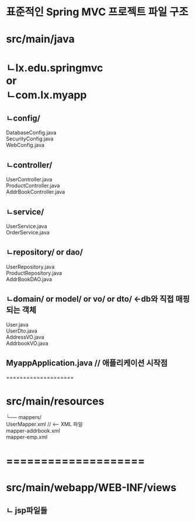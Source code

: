 # 표준적인 Spring MVC 프로젝트 파일 구조   
src/main/java   
====================   
ㄴlx.edu.springmvc   
or      
ㄴcom.lx.myapp   
===================   
## ㄴconfig/   
DatabaseConfig.java  
SecurityConfig.java  
WebConfig.java   
## ㄴcontroller/   
UserController.java  
ProductController.java  
AddrBookController.java   
## ㄴservice/   
UserService.java  
OrderService.java  
## ㄴrepository/ or dao/    
UserRepository.java  
ProductRepository.java  
AddrBookDAO.java   
## ㄴdomain/ or model/ or vo/ or dto/  <-db와 직접 매핑되는 객체  
User.java  
UserDto.java  
AddressVO.java  
AddrbookVO.java   
## MyappApplication.java // 애플리케이션 시작점   

====================
# src/main/resources  
└── mappers/  
UserMapper.xml     // <-- XML 파일  
mapper-addrbook.xml  
mapper-emp.xml   

====================
====================
src/main/webapp/WEB-INF/views
====================
## ㄴ jsp파일들